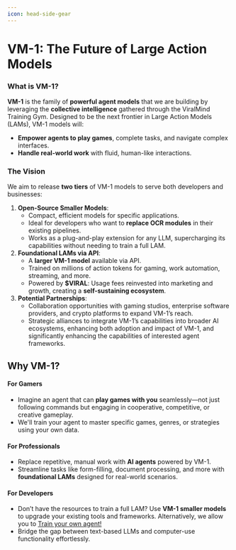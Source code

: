 ```yaml
---
icon: head-side-gear
---
```


# VM-1: The Future of Large Action Models

### What is VM-1?

**VM-1** is the family of **powerful agent models** that we are building by leveraging the **collective intelligence** gathered through the ViralMind Training Gym. Designed to be the next frontier in Large Action Models (LAMs), VM-1 models will:

* **Empower agents to play games**, complete tasks, and navigate complex interfaces.
* **Handle real-world work** with fluid, human-like interactions.



### The Vision

We aim to release **two tiers** of VM-1 models to serve both developers and businesses:

1. **Open-Source Smaller Models**:&#x20;
   * Compact, efficient models for specific applications.
   * Ideal for developers who want to **replace OCR modules** in their existing pipelines.
   * Works as a plug-and-play extension for any LLM, supercharging its capabilities without needing to train a full LAM.
2. **Foundational LAMs via API**:
   * A **larger VM-1 model** available via API.
   * Trained on millions of action tokens for gaming, work automation, streaming, and more.
   * Powered by **$VIRAL**: Usage fees reinvested into marketing and growth, creating a **self-sustaining ecosystem**.
3. **Potential Partnerships**:
   * Collaboration opportunities with gaming studios, enterprise software providers, and crypto platforms to expand VM-1’s reach.
   * Strategic alliances to integrate VM-1’s capabilities into broader AI ecosystems, enhancing both adoption and impact of VM-1, and significantly enhancing the capabilities of interested agent frameworks.



## Why VM-1?

#### For Gamers

* Imagine an agent that can **play games with you** seamlessly—not just following commands but engaging in cooperative, competitive, or creative gameplay.
* We'll train your agent to master specific games, genres, or strategies using your own data.

#### For Professionals

* Replace repetitive, manual work with **AI agents** powered by VM-1.
* Streamline tasks like form-filling, document processing, and more with **foundational LAMs** designed for real-world scenarios.

#### For Developers

* Don’t have the resources to train a full LAM? Use **VM-1 smaller models** to upgrade your existing tools and frameworks. Alternatively, we allow you to [Train your own agent!](https://app.gitbook.com/o/9oqH0XqBofA7GqeOE7cT/s/ZMAF56RKrCfGk29ahtJw/~/changes/12/build-your-own-agent)
* Bridge the gap between text-based LLMs and computer-use functionality effortlessly.
